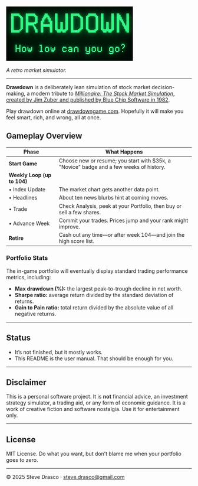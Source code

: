 ![Drawdown](docs/images/logo_small.png)

*A retro market simulator.*  

---

**Drawdown** is a deliberately lean simulation of stock market decision-making, a modern tribute to [*Millionaire: The Stock Market Simulation*, created by Jim Zuber and published by Blue Chip Software in 1982](https://en.wikipedia.org/wiki/Millionaire:_The_Stock_Market_Simulation).  

Play drawdown online at [drawdowngame.com](https://drawdowngame.com). Hopefully it will make you feel smart, rich, and wrong, all at once.

## Gameplay Overview

| **Phase**              | **What Happens** |
|------------------------|------------------------------------------------|
| **Start Game**         | Choose new or resume; you start with $35k, a "Novice" badge and a few weeks of history. |
| **Weekly Loop (up to 104)** | |
| • Index Update         | The market chart gets another data point. |
| • Headlines            | About ten news blurbs hint at coming moves. |
| • Trade                | Check Analysis, peek at your Portfolio, then buy or sell a few shares. |
| • Advance Week         | Commit your trades. Prices jump and your rank might improve. |
| **Retire**             | Cash out any time—or after week 104—and join the high score list. |

### Portfolio Stats

The in-game portfolio will eventually display standard trading performance
metrics, including:

- **Max drawdown (%):** the largest peak-to-trough decline in net worth.
- **Sharpe ratio:** average return divided by the standard deviation of
  returns.
- **Gain to Pain ratio:** total return divided by the absolute value of all
  negative returns.

---

## Status

- It’s not finished, but it mostly works.
- This README is the user manual. That should be enough for you.

---

## Disclaimer

This is a personal software project. It is **not** financial advice, an investment strategy simulator, a trading aid, or any form of economic guidance. It is a work of creative fiction and software nostalgia. Use it for entertainment only.

---

## License

MIT License. Do what you want, but don’t blame me when your portfolio goes to zero.

---

© 2025 Steve Drasco · steve.drasco@gmail.com
